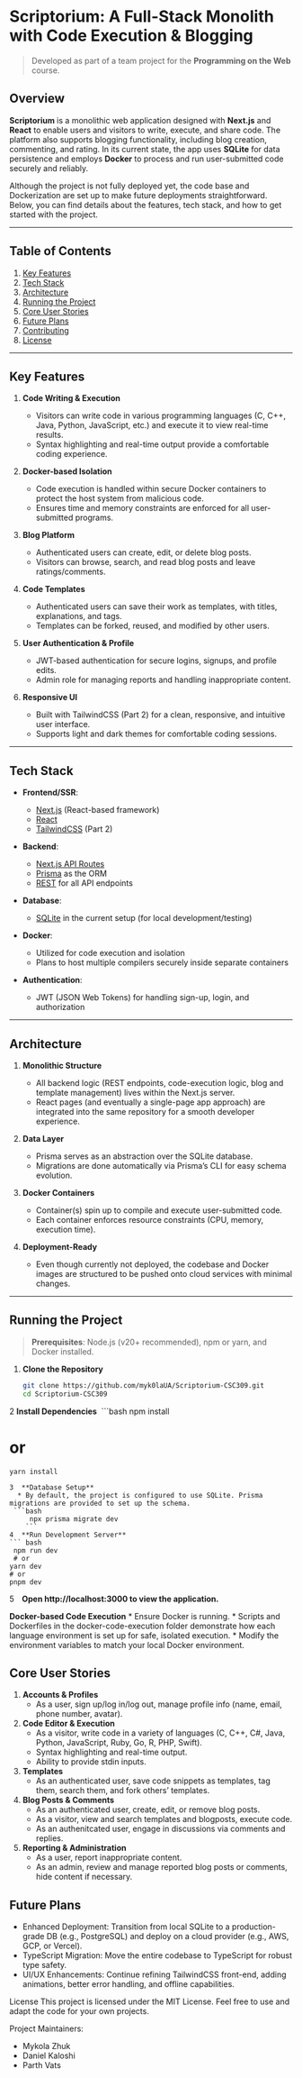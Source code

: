 # Scriptorium: A Full-Stack Monolith with Code Execution & Blogging

> Developed as part of a team project for the **Programming on the Web** course.

## Overview

**Scriptorium** is a monolithic web application designed with **Next.js** and **React** to enable users and visitors to write, execute, and share code. The platform also supports blogging functionality, including blog creation, commenting, and rating. In its current state, the app uses **SQLite** for data persistence and employs **Docker** to process and run user-submitted code securely and reliably.

Although the project is not fully deployed yet, the code base and Dockerization are set up to make future deployments straightforward. Below, you can find details about the features, tech stack, and how to get started with the project.

---

## Table of Contents

1. [Key Features](#key-features)  
2. [Tech Stack](#tech-stack)  
3. [Architecture](#architecture)  
4. [Running the Project](#running-the-project)  
5. [Core User Stories](#core-user-stories)  
6. [Future Plans](#future-plans)  
7. [Contributing](#contributing)  
8. [License](#license)

---

## Key Features

1. **Code Writing & Execution**  
   - Visitors can write code in various programming languages (C, C++, Java, Python, JavaScript, etc.) and execute it to view real-time results.  
   - Syntax highlighting and real-time output provide a comfortable coding experience.

2. **Docker-based Isolation**  
   - Code execution is handled within secure Docker containers to protect the host system from malicious code.  
   - Ensures time and memory constraints are enforced for all user-submitted programs.

3. **Blog Platform**  
   - Authenticated users can create, edit, or delete blog posts.  
   - Visitors can browse, search, and read blog posts and leave ratings/comments.

4. **Code Templates**  
   - Authenticated users can save their work as templates, with titles, explanations, and tags.  
   - Templates can be forked, reused, and modified by other users.

5. **User Authentication & Profile**  
   - JWT-based authentication for secure logins, signups, and profile edits.  
   - Admin role for managing reports and handling inappropriate content.

6. **Responsive UI**  
   - Built with TailwindCSS (Part 2) for a clean, responsive, and intuitive user interface.  
   - Supports light and dark themes for comfortable coding sessions.

---

## Tech Stack

- **Frontend/SSR**:  
  - [Next.js](https://nextjs.org/) (React-based framework)  
  - [React](https://reactjs.org/)  
  - [TailwindCSS](https://tailwindcss.com/) (Part 2)

- **Backend**:  
  - [Next.js API Routes](https://nextjs.org/docs/pages/building-your-application/routing/api-routes)  
  - [Prisma](https://www.prisma.io/) as the ORM  
  - [REST](https://en.wikipedia.org/wiki/Representational_state_transfer) for all API endpoints

- **Database**:  
  - [SQLite](https://www.sqlite.org/index.html) in the current setup (for local development/testing)

- **Docker**:  
  - Utilized for code execution and isolation  
  - Plans to host multiple compilers securely inside separate containers

- **Authentication**:  
  - JWT (JSON Web Tokens) for handling sign-up, login, and authorization

---

## Architecture

1. **Monolithic Structure**  
   - All backend logic (REST endpoints, code-execution logic, blog and template management) lives within the Next.js server.  
   - React pages (and eventually a single-page app approach) are integrated into the same repository for a smooth developer experience.

2. **Data Layer**  
   - Prisma serves as an abstraction over the SQLite database.  
   - Migrations are done automatically via Prisma’s CLI for easy schema evolution.

3. **Docker Containers**  
   - Container(s) spin up to compile and execute user-submitted code.  
   - Each container enforces resource constraints (CPU, memory, execution time).

4. **Deployment-Ready**  
   - Even though currently not deployed, the codebase and Docker images are structured to be pushed onto cloud services with minimal changes.

---

## Running the Project

> **Prerequisites**: Node.js (v20+ recommended), npm or yarn, and Docker installed.

1. **Clone the Repository**  
   ```bash
   git clone https://github.com/myk0laUA/Scriptorium-CSC309.git
   cd Scriptorium-CSC309
   ```
2	**Install Dependencies** 
    ```bash
    npm install
 # or
    yarn install
  ```
3  **Database Setup**
    * By default, the project is configured to use SQLite. Prisma migrations are provided to set up the schema.
   ```bash
       npx prisma migrate dev
    ```
4  **Run Development Server**
  ``` bash
   npm run dev
   # or
  yarn dev
  # or
  pnpm dev
  ```
5 **   Open http://localhost:3000 to view the application.**
 
 **Docker-based Code Execution**
    * Ensure Docker is running.
    * Scripts and Dockerfiles in the docker-code-execution folder demonstrate how each language environment is set up for safe, isolated execution.
    * Modify the environment variables to match your local Docker environment.

## Core User Stories
1. **Accounts & Profiles**
    * As a user, sign up/log in/log out, manage profile info (name, email, phone number, avatar).
2. **Code Editor & Execution**
    * As a visitor, write code in a variety of languages (C, C++, C#, Java, Python, JavaScript, Ruby, Go, R, PHP, Swift).
    * Syntax highlighting and real-time output.
    * Ability to provide stdin inputs.
3. **Templates**
    * As an authenticated user, save code snippets as templates, tag them, search them, and fork others’ templates.
4. **Blog Posts & Comments**
    * As an authenticated user, create, edit, or remove blog posts.
    * As a visitor, view and search templates and blogposts, execute code.
    * As an authenitcated user, engage in discussions via comments and replies.
5. **Reporting & Administration**
    * As a user, report inappropriate content.
    * As an admin, review and manage reported blog posts or comments, hide content if necessary.

## Future Plans
* Enhanced Deployment: Transition from local SQLite to a production-grade DB (e.g., PostgreSQL) and deploy on a cloud provider (e.g., AWS, GCP, or Vercel).
* TypeScript Migration: Move the entire codebase to TypeScript for robust type safety.
* UI/UX Enhancements: Continue refining TailwindCSS front-end, adding animations, better error handling, and offline capabilities.


License
This project is licensed under the MIT License. Feel free to use and adapt the code for your own projects.

Project Maintainers:
* Mykola Zhuk
* Daniel Kaloshi
* Parth Vats
